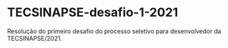 # TECSINAPSE-desafio-1-2021
Resolução do primeiro desafio do processo seletivo para desenvolvedor da TECSINAPSE/2021.
